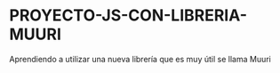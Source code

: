 # PROYECTO-JS-CON-LIBRERIA-MUURI
Aprendiendo a utilizar una nueva librería que es muy útil  se llama Muuri
